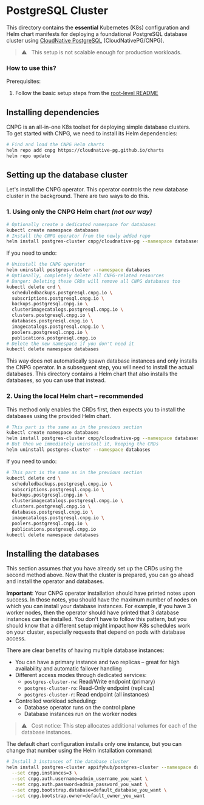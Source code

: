 # PostgreSQL Cluster

This directory contains the **essential** Kubernetes (K8s) configuration and Helm chart manifests for deploying a foundational PostgreSQL database cluster using [CloudNative PostgreSQL](https://github.com/cloudnative-pg/cloudnative-pg) (CloudNativePG/CNPG).

> ⚠️ &nbsp; This setup is not scalable enough for production workloads.

### How to use this?

Prerequisites:

  1. Follow the basic setup steps from the [root-level README](../README.md)

## Installing dependencies

CNPG is an all-in-one K8s toolset for deploying simple database clusters. To get started with CNPG, we need to install its Helm dependencies:

```bash
# Find and load the CNPG Helm charts
helm repo add cnpg https://cloudnative-pg.github.io/charts
helm repo update
```

## Setting up the database cluster

Let's install the CNPG operator. This operator controls the new database cluster in the background. There are two ways to do this.

### 1. Using only the CNPG Helm chart _(not our way)_

```bash
# Optionally create a dedicated namespace for databases
kubectl create namespace databases
# Install the CNPG operator from the newly added repo
helm install postgres-cluster cnpg/cloudnative-pg --namespace databases
```

If you need to undo:

```bash
# Uninstall the CNPG operator
helm uninstall postgres-cluster --namespace databases
# Optionally, completely delete all CNPG-related resources
# Danger: Deleting these CRDs will remove all CNPG databases too
kubectl delete crd \
  scheduledbackups.postgresql.cnpg.io \
  subscriptions.postgresql.cnpg.io \
  backups.postgresql.cnpg.io \
  clusterimagecatalogs.postgresql.cnpg.io \
  clusters.postgresql.cnpg.io \
  databases.postgresql.cnpg.io \
  imagecatalogs.postgresql.cnpg.io \
  poolers.postgresql.cnpg.io \
  publications.postgresql.cnpg.io
# Delete the new namespace if you don't need it
kubectl delete namespace databases
```

This way does not automatically spawn database instances and only installs the CNPG operator. In a subsequent step, you will need to install the actual databases. This directory contains a Helm chart that also installs the databases, so you can use that instead.

### 2. Using the local Helm chart – recommended

This method only enables the CRDs first, then expects you to install the databases using the provided Helm chart.

```bash
# This part is the same as in the previous section
kubectl create namespace databases
helm install postgres-cluster cnpg/cloudnative-pg --namespace databases
# But then we immediately uninstall it, keeping the CRDs
helm uninstall postgres-cluster --namespace databases
```

If you need to undo:

```bash
# This part is the same as in the previous section
kubectl delete crd \
  scheduledbackups.postgresql.cnpg.io \
  subscriptions.postgresql.cnpg.io \
  backups.postgresql.cnpg.io \
  clusterimagecatalogs.postgresql.cnpg.io \
  clusters.postgresql.cnpg.io \
  databases.postgresql.cnpg.io \
  imagecatalogs.postgresql.cnpg.io \
  poolers.postgresql.cnpg.io \
  publications.postgresql.cnpg.io
kubectl delete namespace databases
```

## Installing the databases

This section assumes that you have already set up the CRDs using the second method above. Now that the cluster is prepared, you can go ahead and install the operator and databases.

**Important**: Your CNPG operator installation should have printed notes upon success. In those notes, you should have the maximum number of nodes on which you can install your database instances. For example, if you have 3 worker nodes, then the operator should have printed that 3 database instances can be installed. You don't have to follow this pattern, but you should know that a different setup might impact how K8s schedules work on your cluster, especially requests that depend on pods with database access.

There are clear benefits of having multiple database instances:

- You can have a primary instance and two replicas – great for high availability and automatic failover handling
- Different access modes through dedicated services:
  - `postgres-cluster-rw`: Read/Write endpoint (primary)
  - `postgres-cluster-ro`: Read-Only endpoint (replicas)
  - `postgres-cluster-r`: Read endpoint (all instances)
- Controlled workload scheduling:
  - Database operator runs on the control plane
  - Database instances run on the worker nodes

> ⚠️ &nbsp; Cost notice: This step allocates additional volumes for each of the database instances.

The default chart configuration installs only one instance, but you can change that number using the Helm installation command:

```bash
# Install 3 instances of the database cluster
helm install postgres-cluster appifyhub/postgres-cluster --namespace databases \
  --set cnpg.instances=3 \
  --set cnpg.auth.username=admin_username_you_want \
  --set cnpg.auth.password=admin_password_you_want \
  --set cnpg.bootstrap.database=default_database_you_want \
  --set cnpg.bootstrap.owner=default_owner_you_want
```

